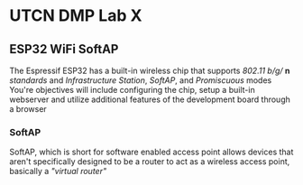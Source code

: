 # UTCN DMP Lab X
## ESP32 WiFi SoftAP

The Espressif ESP32 has a built-in wireless chip that supports _802.11 b/g/_ **n** _standards_ and _Infrastructure Station_, _SoftAP_, and _Promiscuous_ modes  
You're objectives will include configuring the chip, setup a built-in webserver and utilize additional features of the development board through a browser

### SoftAP
SoftAP, which is short for software enabled access point allows devices that aren't specifically designed to be a router to act as a wireless access point, basically a _"virtual router"_
